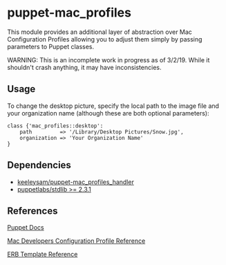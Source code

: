 # puppet-mac_profiles

This module provides an additional layer of abstraction over Mac Configuration Profiles allowing you to adjust them simply by passing parameters to Puppet classes.

WARNING: This is an incomplete work in progress as of 3/2/19. While it shouldn't crash anything, it may have inconsistencies.

## Usage

To change the desktop picture, specify the local path to the image file and your organization name (although these are both optional parameters):

```puppet
class {'mac_profiles::desktop':
    path         => '/Library/Desktop Pictures/Snow.jpg',
    organization => 'Your Organization Name'
}
```

## Dependencies

- [keeleysam/puppet-mac_profiles_handler](https://github.com/keeleysam/puppet-mac_profiles_handler)
- [puppetlabs/stdlib >= 2.3.1](https://forge.puppetlabs.com/puppetlabs/stdlib)

## References

<a href="https://puppet.com/docs">Puppet Docs</a>

<a href="https://developer.apple.com/business/documentation/Configuration-Profile-Reference.pdf">Mac Developers Configuration Profile Reference</a>

<a href="https://puppet.com/docs/puppet/6.3/lang_template_erb.html">ERB Template Reference</a>
